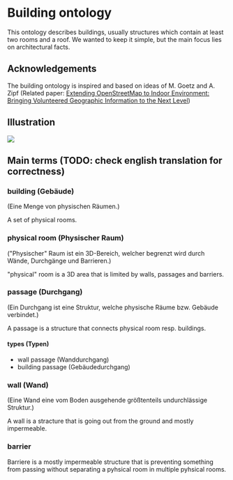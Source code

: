 # Building ontology

This ontology describes buildings, usually structures which contain at least two rooms and a roof. We wanted to keep it simple, but the main focus lies on architectural facts.

## Acknowledgements

The building ontology is inspired and based on ideas of M. Goetz and A. Zipf (Related paper: [Extending OpenStreetMap to Indoor Environment: Bringing Volunteered Geographic Information to the Next Level](http://koenigstuhl.geog.uni-heidelberg.de/publications/2011/Goetz/Goetz-Zipf_2011_IndoorOSM.pdf))

## Illustration

![](https://rawgit.com/AKSW/leds-asp-f-ontologies/master/ontologies/building/diagram.svg)

## Main terms (TODO: check english translation for correctness)

### building (Gebäude)

(Eine Menge von physischen Räumen.)

A set of physical rooms.

### physical room (Physischer Raum)
("Physischer" Raum ist ein 3D-Bereich, welcher begrenzt wird durch Wände, Durchgänge und Barrieren.)

"physical" room is a 3D area that is limited by walls, passages and barriers.

### passage (Durchgang)

(Ein Durchgang ist eine Struktur, welche physische Räume bzw. Gebäude verbindet.)

A passage is a structure that connects physical room resp. buildings.

#### types (Typen)

- wall passage (Wanddurchgang) 
- building passage (Gebäudedurchgang)


### wall (Wand)

(Eine Wand eine vom Boden ausgehende größtenteils undurchlässige Struktur.)

A wall is a stracture that is going out from the ground and mostly impermeable.

### barrier
Barriere is a mostly impermeable structure that is preventing something from passing without separating a pyhsical room in multiple pyhsical rooms.
